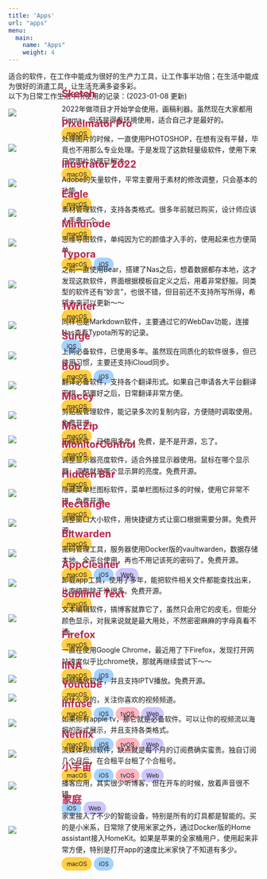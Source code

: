 ```yaml
---
title: 'Apps'
url: "apps"
menu:
  main:
    name: "Apps"
    weight: 4
---
```

适合的软件，在工作中能成为很好的生产力工具，让工作事半功倍；在生活中能成为很好的消遣工具，让生活充满多姿多彩。<br />
以下为日常工作生活中所使用的记录：(2023-01-08 更新)<br />

<div class="quanju">
<div class="img"><img src=/images/app/sketch.png> </div>
<div class="wenben">
<div class="title">Sketch</div>
<div class="note">2022年做项目才开始学会使用，画稿利器。虽然现在大家都用Figma，但还是得看环境使用，适合自己才是最好的。</div>
<span class="macos">macOS</span>
</div>
</div>

<div class="quanju">
<div class="img"><img src=/images/app/pixelmator.png> </div>
<div class="wenben">
<div class="title">Pixelmator Pro</div>
<div class="note">处理图片的时候，一直使用PHOTOSHOP，在想有没有平替，毕竟也不用那么专业处理。于是发现了这款轻量级软件，使用下来日常图片处理已解决。</div>
<span class="macos">macOS</span>
</div>
</div>

<div class="quanju">
<div class="img"><img src=/images/app/ai.png> </div>
<div class="wenben">
<div class="title">Illustrator 2022</div>
<div class="note">Adobe的矢量软件，平常主要用于素材的修改调整，只会基本的功能。</div>
<span class="macos">macOS</span>
</div>
</div>

<div class="quanju">
<div class="img"><img src=/images/app/eagle.png> </div>
<div class="wenben">
<div class="title">Eagle</div>
<div class="note">素材管理软件，支持各类格式。很多年前就已购买，设计师应该人手备一个。</div>
<span class="macos">macOS</span>
</div>
</div>

<div class="quanju">
<div class="img"><img src=/images/app/mindnode.png> </div>
<div class="wenben">
<div class="title">Mindnode</div>
<div class="note">思维导图软件，单纯因为它的颜值才入手的，使用起来也方便简单。</div>
<span class="macos">macOS</span>
<span class="ios">iOS</span>
</div>
</div>

<div class="quanju">
<div class="img"><img src=/images/app/typora.png> </div>
<div class="wenben">
<div class="title">Typora</div>
<div class="note">之前一直使用Bear，搭建了Nas之后，想着数据都存本地，这才发现这款软件，界面根据模板自定义之后，用着非常舒服。同类型的软件还有“妙言”，也很不错，但目前还不支持所写所得，希望未来可以更新～～</div>
<span class="macos">macOS</span>
</div>
</div>

<div class="quanju">
<div class="img"><img src=/images/app/1writer.png> </div>
<div class="wenben">
<div class="title">1Writer</div>
<div class="note">同样也是Markdown软件，主要通过它的WebDav功能，连接Nas查看Typota所写的记录。</div>
<span class="ios">iOS</span>
</div>
</div>

<div class="quanju">
<div class="img"><img src=/images/app/surge.png> </div>
<div class="wenben">
<div class="title">Surge</div>
<div class="note">上网必备软件，已使用多年。虽然现在同质化的软件很多，但已使用习惯，主要还支持iCloud同步。</div>
<span class="macos">macOS</span>
<span class="ios">iOS</span>
</div>
</div>

<div class="quanju">
<div class="img"><img src=/images/app/bob.png> </div>
<div class="wenben">
<div class="title">Bob</div>
<div class="note">翻译必备软件，支持各个翻译形式。如果自己申请各大平台翻译密钥，配置好之后，日常翻译非常方便。</div>
<span class="macos">macOS</span>
</div>
</div>

<div class="quanju">
<div class="img"><img src=/images/app/maccy.png> </div>
<div class="wenben">
<div class="title">Maccy</div>
<div class="note">剪贴板管理软件，能记录多次的复制内容，方便随时调取使用。免费开源。</div>
<span class="macos">macOS</span>
</div>
</div>

<div class="quanju">
<div class="img"><img src=/images/app/maczip.png> </div>
<div class="wenben">
<div class="title">MacZip</div>
<div class="note">压缩软件，已使用多年，免费，是不是开源，忘了。</div>
<span class="macos">macOS</span>
</div>
</div>

<div class="quanju">
<div class="img"><img src=/images/app/monitorcontrol.png> </div>
<div class="wenben">
<div class="title">MonitorControl</div>
<div class="note">调整显示器亮度软件，适合外接显示器使用。鼠标在哪个显示屏，调整就是哪个显示屏的亮度。免费开源。</div>
<span class="macos">macOS</span>
</div>
</div>

<div class="quanju">
<div class="img"><img src=/images/app/hidden.png> </div>
<div class="wenben">
<div class="title">Hidden Bar</div>
<div class="note">隐藏菜单栏图标软件，菜单栏图标过多的时候，使用它非常不错。免费开源。</div>
<span class="macos">macOS</span>
</div>
</div>

<div class="quanju">
<div class="img"><img src=/images/app/rectangle.png> </div>
<div class="wenben">
<div class="title">Rectangle</div>
<div class="note">调整窗口大小软件，用快捷键方式让窗口根据需要分屏。免费开源。</div>
<span class="macos">macOS</span>
</div>
</div>

<div class="quanju">
<div class="img"><img src=/images/app/bitwarden.png> </div>
<div class="wenben">
<div class="title">Bitwarden</div>
<div class="note">密码管理工具，服务器使用Docker版的vaultwarden，数据存储本地。全平台使用，再也不用记该死的密码了。免费开源。</div>
<span class="macos">macOS</span>
<span class="ios">iOS</span>
<span class="web">Web</span>
</div>
</div>

<div class="quanju">
<div class="img"><img src=/images/app/appcleaner.png> </div>
<div class="wenben">
<div class="title">AppCleaner</div>
<div class="note">卸载app工具，使用了多年，能把软件相关文件都能查找出来，比直接删除干净很多。免费开源。</div>
<span class="macos">macOS</span>
</div>
</div>

<div class="quanju">
<div class="img"><img src=/images/app/sublime.png> </div>
<div class="wenben">
<div class="title">Sublime Text</div>
<div class="note">文本编辑软件，搞博客就靠它了，虽然只会用它的皮毛，但能分颜色显示，对我来说就是最大用处，不然密密麻麻的字母真看不清。</div>
<span class="macos">macOS</span>
</div>
</div>

<div class="quanju">
<div class="img"><img src=/images/app/firefox.png> </div>
<div class="wenben">
<div class="title">Firefox</div>
<div class="note">一直在使用Google Chrome，最近用了下Firefox，发现打开网站速度似乎比chrome快，那就再继续尝试下～～</div>
<span class="macos">macOS</span>
<span class="ios">iOS</span>
</div>
</div>

<div class="quanju">
<div class="img"><img src=/images/app/iina.png> </div>
<div class="wenben">
<div class="title">IINA</div>
<div class="note">视频播放软件，并且支持IPTV播放。免费开源。</div>
<span class="macos">macOS</span>
</div>
</div>

<div class="quanju">
<div class="img"><img src=/images/app/youtube.png> </div>
<div class="wenben">
<div class="title">Youtube</div>
<div class="note">没什么说的，关注你喜欢的视频频道。</div>
<span class="macos">macOS</span>
<span class="ios">iOS</span>
<span class="tvos">tvOS</span>
<span class="web">Web</span>
</div>
</div>

<div class="quanju">
<div class="img"><img src=/images/app/infuse.png> </div>
<div class="wenben">
<div class="title">Infuse</div>
<div class="note">如果你有apple tv，那它就是必备软件。可以让你的视频流以海报的形式展示，并且支持各类格式。</div>
<span class="macos">macOS</span>
<span class="ios">iOS</span>
<span class="tvos">tvOS</span>
<span class="web">Web</span>
</div>
</div>

<div class="quanju">
<div class="img"><img src=/images/app/netflix.png> </div>
<div class="wenben">
<div class="title">Netflix</div>
<div class="note">流媒体视频软件，缺点就是每个月的订阅费确实蛮贵。独自订阅几个月后，在合租平台租了个合租号。</div>
<span class="macos">macOS</span>
<span class="ios">iOS</span>
<span class="tvos">tvOS</span>
<span class="web">Web</span>
</div>
</div>

<div class="quanju">
<div class="img"><img src=/images/app/xiaoyuz.png> </div>
<div class="wenben">
<div class="title">小宇宙</div>
<div class="note">播客应用，其实很少听博客，但在开车的时候，放着声音很不错。</div>
<span class="ios">iOS</span>
<span class="web">Web</span>
</div>
</div>

<div class="quanju">
<div class="img"><img src=/images/app/home.png> </div>
<div class="wenben">
<div class="title">家庭</div>
<div class="note">家里接入了不少的智能设备，特别是所有的灯具都是智能的。买的是小米系，日常除了使用米家之外，通过Docker版的Home assistant接入HomeKit。如果是苹果的全家桶用户，使用起来非常方便，特别是打开app的速度比米家快了不知道有多少。</div>
<span class="macos">macOS</span>
<span class="ios">iOS</span>
</div>
</div>

<style>
.quanju{display: flex;align-items: center;margin-top: -40px}
.img{width:100px;margin-right:20px;}
.wenben{float:right;width:90%;}
.title{color:#bb2649;font-size:20px;font-weight:bold;margin-bottom: 8px;}
.note{font-size: 14px;margin-bottom: 8px;line-height: 1.6;}
.macos{background-color:#FFCF47;padding: 6px 10px;text-align: center;font-size: 12px;border-radius:20px;}
.ios{background-color:#A6D2FF;padding: 6px 10px;text-align: center;font-size: 12px;border-radius:20px;}
.tvos{background-color:#FFB6C2;padding: 6px 10px;text-align: center;font-size: 12px;border-radius:20px;}
.web{background-color:#CEC6FF;padding: 6px 10px;text-align: center;font-size: 12px;border-radius:20px;}
</style>